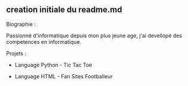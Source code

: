 ## creation initiale du readme.md


Biographie : 


Passionné d'informatique depuis mon plus jeune age, j'ai devellopé des competences en informatique.



Projets :

- Language Python - Tic Tac Toe 

- Language HTML - Fan Sites Footballeur

